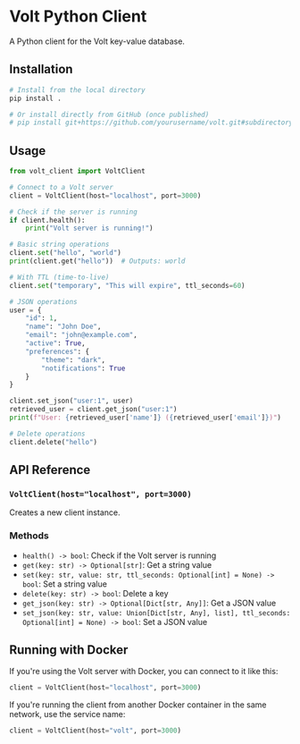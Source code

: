 # Volt Python Client

A Python client for the Volt key-value database.

## Installation

```bash
# Install from the local directory
pip install .

# Or install directly from GitHub (once published)
# pip install git+https://github.com/yourusername/volt.git#subdirectory=python
```

## Usage

```python
from volt_client import VoltClient

# Connect to a Volt server
client = VoltClient(host="localhost", port=3000)

# Check if the server is running
if client.health():
    print("Volt server is running!")

# Basic string operations
client.set("hello", "world")
print(client.get("hello"))  # Outputs: world

# With TTL (time-to-live)
client.set("temporary", "This will expire", ttl_seconds=60)

# JSON operations
user = {
    "id": 1,
    "name": "John Doe",
    "email": "john@example.com",
    "active": True,
    "preferences": {
        "theme": "dark",
        "notifications": True
    }
}

client.set_json("user:1", user)
retrieved_user = client.get_json("user:1")
print(f"User: {retrieved_user['name']} ({retrieved_user['email']})")

# Delete operations
client.delete("hello")
```

## API Reference

### `VoltClient(host="localhost", port=3000)`

Creates a new client instance.

### Methods

- `health() -> bool`: Check if the Volt server is running
- `get(key: str) -> Optional[str]`: Get a string value
- `set(key: str, value: str, ttl_seconds: Optional[int] = None) -> bool`: Set a string value
- `delete(key: str) -> bool`: Delete a key
- `get_json(key: str) -> Optional[Dict[str, Any]]`: Get a JSON value
- `set_json(key: str, value: Union[Dict[str, Any], list], ttl_seconds: Optional[int] = None) -> bool`: Set a JSON value

## Running with Docker

If you're using the Volt server with Docker, you can connect to it like this:

```python
client = VoltClient(host="localhost", port=3000)
```

If you're running the client from another Docker container in the same network, use the service name:

```python
client = VoltClient(host="volt", port=3000)
``` 